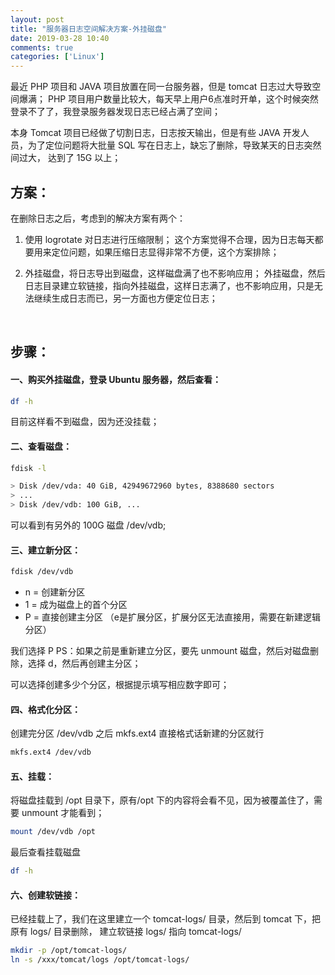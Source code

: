 ```yaml
---
layout: post
title: "服务器日志空间解决方案-外挂磁盘"
date: 2019-03-28 10:40
comments: true
categories: ['Linux']
---
```


最近 PHP 项目和 JAVA 项目放置在同一台服务器，但是 tomcat 日志过大导致空间爆满；
PHP 项目用户数量比较大，每天早上用户6点准时开单，这个时候突然登录不了了，我登录服务器发现日志已经占满了空间；

本身 Tomcat 项目已经做了切割日志，日志按天输出，但是有些 JAVA 开发人员，为了定位问题将大批量 SQL 写在日志上，缺忘了删除，导致某天的日志突然间过大，
达到了 15G 以上；


## 方案：
在删除日志之后，考虑到的解决方案有两个：

1. 使用 logrotate 对日志进行压缩限制；
这个方案觉得不合理，因为日志每天都要用来定位问题，如果压缩日志显得非常不方便，这个方案排除；

2. 外挂磁盘，将日志导出到磁盘，这样磁盘满了也不影响应用；
外挂磁盘，然后日志目录建立软链接，指向外挂磁盘，这样日志满了，也不影响应用，只是无法继续生成日志而已，另一方面也方便定位日志；

<br>

## 步骤：

#### 一、购买外挂磁盘，登录 Ubuntu 服务器，然后查看：

``` sh
df -h
```

目前这样看不到磁盘，因为还没挂载；

#### 二、查看磁盘：

``` sh
fdisk -l

> Disk /dev/vda: 40 GiB, 42949672960 bytes, 8388680 sectors
> ...
> Disk /dev/vdb: 100 GiB, ...
```
可以看到有另外的 100G 磁盘 /dev/vdb;

#### 三、建立新分区：

``` sh
fdisk /dev/vdb
```
- n = 创建新分区
- 1 = 成为磁盘上的首个分区
- P = 直接创建主分区 （e是扩展分区，扩展分区无法直接用，需要在新建逻辑分区）

我们选择 P
PS：如果之前是重新建立分区，要先 unmount 磁盘，然后对磁盘删除，选择 d，然后再创建主分区；

可以选择创建多少个分区，根据提示填写相应数字即可；

#### 四、格式化分区：
创建完分区 /dev/vdb 之后 mkfs.ext4 直接格式话新建的分区就行

``` sh
mkfs.ext4 /dev/vdb
```

#### 五、挂载：

将磁盘挂载到 /opt 目录下，原有/opt 下的内容将会看不见，因为被覆盖住了，需要 unmount 才能看到；

``` sh
mount /dev/vdb /opt
```

最后查看挂载磁盘
``` sh
df -h
```

#### 六、创建软链接：

已经挂载上了，我们在这里建立一个 tomcat-logs/ 目录，然后到 tomcat 下，把原有 logs/ 目录删除，
建立软链接 logs/ 指向 tomcat-logs/

``` sh
mkdir -p /opt/tomcat-logs/
ln -s /xxx/tomcat/logs /opt/tomcat-logs/
```
